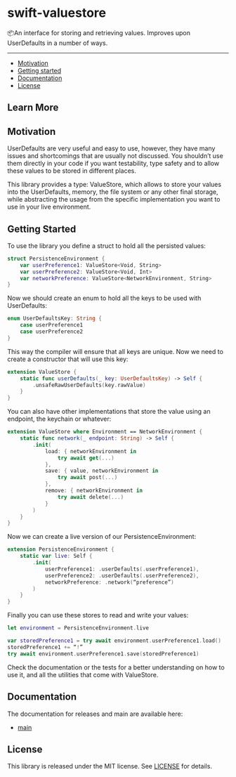 # swift-valuestore

📦An interface for storing and retrieving values. Improves upon UserDefaults in a number of ways.

---

* [Motivation](#Motivation)
* [Getting started](#Getting-started)
* [Documentation](#Documentation)
* [License](#License)

## Learn More

## Motivation

UserDefaults are very useful and easy to use, however, they have many issues and shortcomings that are usually not discussed. You shouldn’t use them directly in your code if you want testability, type safety and to allow these values to be stored in different places.

This library provides a type: ValueStore, which allows to store your values into the UserDefaults, memory, the file system or any other final storage, while abstracting the usage from the specific implementation you want to use in your live environment.


## Getting Started

To use the library you define a struct to hold all the persisted values:

```swift
struct PersistenceEnvironment {
	var userPreference1: ValueStore<Void, String>
	var userPreference2: ValueStore<Void, Int>
	var networkPreference: ValueStore<NetworkEnvironment, String>
}
```

Now we should create an enum to hold all the keys to be used with UserDefaults:

```swift
enum UserDefaultsKey: String {
	case userPreference1
	case userPreference2
}
```

This way the compiler will ensure that all keys are unique. Now we need to create a constructor that will use this key:

```swift
extension ValueStore {
    static func userDefaults(_ key: UserDefaultsKey) -> Self {
        .unsafeRawUserDefaults(key.rawValue)
    }
}
```

You can also have other implementations that store the value using an endpoint, the keychain or whatever:

```swift
extension ValueStore where Environment == NetworkEnvironment {
    static func network(_ endpoint: String) -> Self {
        .init(
            load: { networkEnvironment in
                try await get(...)
            },
            save: { value, networkEnvironment in 
                try await post(...)
            },
            remove: { networkEnvironment in 
                try await delete(...)
            }
        )
    }
}
```

Now we can create a live version of our PersistenceEnvironment: 

```swift
extension PersistenceEnvironment {
	static var live: Self {
		.init(
			userPreference1: .userDefaults(.userPreference1),
			userPreference2: .userDefaults(.userPreference2), 
			networkPreference: .network(“preference”)
		)
	}
}
```

Finally you can use these stores to read and write your values:

```swift
let environment = PersistenceEnvironment.live

var storedPreference1 = try await environment.userPreference1.load()
storedPreference1 += “!”
try await environment.userPreference1.save(storedPreference1)
```

Check the documentation or the tests for a better understanding on how to use it, and all the utilities that come with ValueStore.

## Documentation

The documentation for releases and main are available here:

* [main][swift-valuestore-docs]

## License

This library is released under the MIT license. See [LICENSE](LICENSE) for details.

[swift-valuestore-docs]: https://github.com/buscarini/swift-valuestore/wiki

